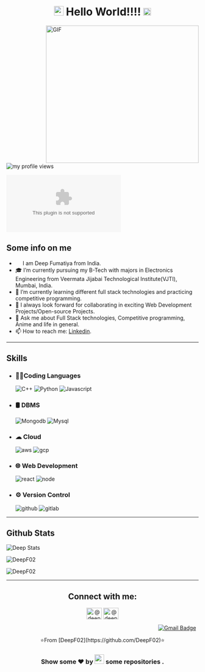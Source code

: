 <!-- <h1 align="center"> Welcome Reader/Visiter/Recruiter 👋 I am Deep</h1> -->
<h1 align="center"><img src="https://imgur.com/CTPzCrS.gif" height=25px width=25px> Hello World!!!! <img src="https://imgur.com/TFzFv3D.gif" height=20px width=20px></h1>
<!--   <img align="right" alt="GIF" src="https://github.com/DeepF02/DeepF02/blob/main/stCoder.gif" width="360"/> -->
<img align="right" alt="GIF" src="https://imgur.com/Z9n1y5S.gif" height=360 width=400>
<!--   <img align="right" alt="GIF" src="https://github.com/DeepF02/DeepF02/blob/main/stCoder2.gif" width="360" height="360"/> -->
<p align="left"> <img src="https://komarev.com/ghpvc/?username=DeepF02&label=Profile%20views&color=0e75b6&style=flat" alt="my profile views" /></p>

[![Twitter](https://img.shields.io/twitter/url/https/twitter.com)](https://twitter.com/Deep_Fumtiya)


## Some info on me<br>
- <img src ="https://s3.amazonaws.com/pix.iemoji.com/images/emoji/apple/ios-12/256/boy-light-skin-tone.png" height= 15px width = 15px> I am Deep Fumatiya from India.
- 🎓 I’m currently pursuing my B-Tech with majors in Electronics Engineering from Veermata Jijabai Technological Institute(VJTI), Mumbai, India.
- 🌱 I’m currently learning different full stack technologies and practicing competitive programming.
- 👯 I always look forward for collaborating in exciting Web Development Projects/Open-source Projects.
- 💬 Ask me about Full Stack technologies, Competitive programming, Anime and life in general.
- 📫 How to reach me: [Linkedin](https://www.linkedin.com/in/deep-fumtiya-510958212/).




***************
## Skills
- ### 👩‍💻Coding Languages
  ![C++](https://img.shields.io/badge/C%2B%2B-00599C?style=for-the-badge&logo=c%2B%2B&logoColor=white)
  ![Python](https://img.shields.io/badge/Python-FFD43B?style=for-the-badge&logo=python&logoColor=darkgreen)
  ![Javascript](https://img.shields.io/badge/JavaScript-323330?style=for-the-badge&logo=javascript&logoColor=F7DF1E)

- ### 🛢 DBMS
  ![Mongodb](https://img.shields.io/badge/MongoDB-4EA94B?style=for-the-badge&logo=mongodb&logoColor=white)
  ![Mysql](https://img.shields.io/badge/MySQL-00000F?style=for-the-badge&logo=mysql&logoColor=white)

- ### ☁ Cloud
  ![aws](https://img.shields.io/badge/Amazon_AWS-232F3E?style=for-the-badge&logo=amazon-aws&logoColor=white)
  ![gcp](https://img.shields.io/badge/Google_Cloud-4285F4?style=for-the-badge&logo=google-cloud&logoColor=white)

- ### 🌐 Web Development
  ![react](https://img.shields.io/badge/React-20232A?style=for-the-badge&logo=react&logoColor=61DAFB)
  ![node](https://img.shields.io/badge/Node.js-339933?style=for-the-badge&logo=nodedotjs&logoColor=white)

- ### ⚙️ Version Control
  ![github](https://img.shields.io/badge/GitHub-100000?style=for-the-badge&logo=github&logoColor=white)
  ![gitlab](https://img.shields.io/badge/GitLab-330F63?style=for-the-badge&logo=gitlab&logoColor=white)



***************
## Github Stats
<p align="left">
  <img src="https://github-readme-stats.vercel.app/api?username=DeepF02&count_private=true&hide=stars&show_icons=true&theme=cobalt&include_all_commits=true" alt="Deep Stats" /> 
  <p align="left"><img align="center" src="https://github-readme-streak-stats.herokuapp.com/?user=DeepF02&theme=cobalt" alt="DeepF02" /></p>
<!-- </p> -->
 <p align="left"><img align="center" src="https://github-readme-stats.vercel.app/api/top-langs/?username=DeepF02&layout=compact&show_icons=true&theme=cobalt" alt="DeepF02" /></p>
</p>

***************
<!-- ## Connect with me: -->
<h2 align="center">Connect with me:</h2>
<p align="center">
  <a href="https://www.linkedin.com/in/deep-fumtiya-510958212/" target="blank"><img align="center" src="https://raw.githubusercontent.com/rahuldkjain/github-profile-readme-generator/master/src/images/icons/Social/linked-in-alt.svg" alt="@deep-fumtiya-510958212/" height="30" width="40" /></a>
  <a href="https://www.instagram.com/deep_fumatiya/" target="blank"><img align="center" src="https://image.flaticon.com/icons/svg/174/174855.svg" alt="@deep_fumatiya" height="30" width="40" /></a>
 
&nbsp;&nbsp;&nbsp;&nbsp;&nbsp;&nbsp;&nbsp;&nbsp;&nbsp;&nbsp;&nbsp;&nbsp;&nbsp;&nbsp;&nbsp;&nbsp;&nbsp;&nbsp;&nbsp;&nbsp;&nbsp;&nbsp;&nbsp;&nbsp;&nbsp;&nbsp;&nbsp;&nbsp;&nbsp;&nbsp;&nbsp;&nbsp;&nbsp;&nbsp;&nbsp;&nbsp;&nbsp;&nbsp;&nbsp;&nbsp;&nbsp;&nbsp;&nbsp;&nbsp;&nbsp;&nbsp;&nbsp;&nbsp;&nbsp;&nbsp;&nbsp;&nbsp;&nbsp;&nbsp;&nbsp;&nbsp;&nbsp;&nbsp;&nbsp;&nbsp;&nbsp;&nbsp;&nbsp;&nbsp;&nbsp;&nbsp;&nbsp;&nbsp;&nbsp;&nbsp;&nbsp;&nbsp;&nbsp;&nbsp;&nbsp;&nbsp;&nbsp;&nbsp;&nbsp;&nbsp;&nbsp;&nbsp;&nbsp;&nbsp;&nbsp;&nbsp;&nbsp;&nbsp;&nbsp;&nbsp;&nbsp;&nbsp;&nbsp;&nbsp;&nbsp;&nbsp;&nbsp;&nbsp;&nbsp;&nbsp; [![Gmail Badge](https://img.shields.io/badge/-deepfumtiya210@gmail.com-c14438?style=flat-square&logo=Gmail&logoColor=white&link=mailto:deepfumtiya210@gmail.com)](mailto:deepfumtiya210@gmail.com)   
  
</p>


<p align="center">⭐️From [DeepF02](https://github.com/DeepF02)⭐️</p>

<!-- <h3 align="center"> Thanks for reading.. Go ahead and check some of my recent repo's.</h3> -->
<h3 align="center">Show some ❤ by <img src="https://imgur.com/o7ncZFp.jpg" height=25px width=25px> some repositories .</h3>
</center>
